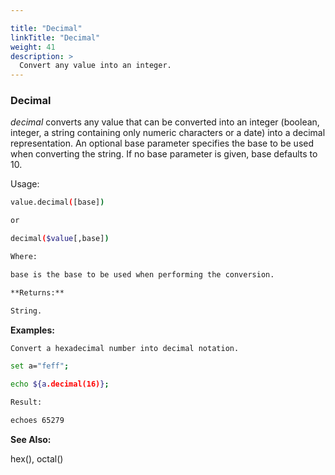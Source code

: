 ```yaml
---

title: "Decimal"
linkTitle: "Decimal"
weight: 41
description: >
  Convert any value into an integer.
---
```


### Decimal

_decimal_ converts any value that can be converted into an integer (boolean, integer, a string containing only numeric characters or a date) into a decimal representation. An optional base parameter specifies the base to be used when converting the string. If no base parameter is given, base defaults to 10.

Usage:

```bash
value.decimal([base])

or

decimal($value[,base])

Where:

base is the base to be used when performing the conversion.

**Returns:**

String.
```

**Examples:**

```bash
Convert a hexadecimal number into decimal notation.

set a="feff";

echo ${a.decimal(16)};

Result:

echoes 65279
```

**See Also:**

hex(), octal()

